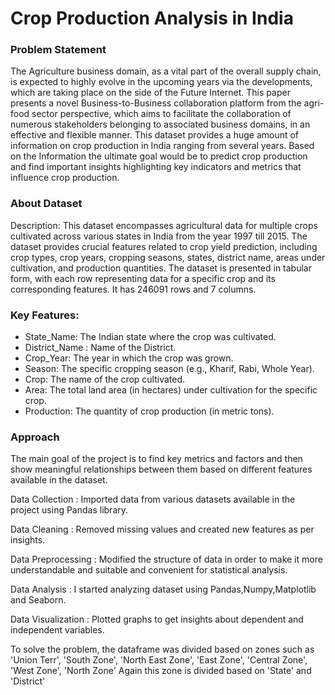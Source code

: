 # Crop Production Analysis in India

### Problem Statement

The Agriculture business domain, as a vital part of the overall supply chain, is expected to highly evolve in the upcoming years via the developments, which are taking place on the side of the Future Internet. This paper presents a novel Business-to-Business collaboration platform from the agri-food sector perspective, which aims to facilitate the collaboration of numerous stakeholders belonging to associated business domains, in an effective and flexible manner. This dataset provides a huge amount of information on crop production in India ranging from several years. Based on the Information the ultimate goal would be to predict crop production and find important insights highlighting key indicators and metrics that influence crop production.


### About Dataset
Description:
This dataset encompasses agricultural data for multiple crops cultivated across various states in India from the year 1997 till 2015. The dataset provides crucial features related to crop yield prediction, including crop types, crop years, cropping seasons, states, district name, areas under cultivation, and production quantities.
The dataset is presented in tabular form, with each row representing data for a specific crop and its corresponding features. It has 246091 rows and 7 columns.

### Key Features:

* State_Name: The Indian state where the crop was cultivated.
* District_Name : Name of the District.
* Crop_Year: The year in which the crop was grown.
* Season: The specific cropping season (e.g., Kharif, Rabi, Whole Year).
* Crop: The name of the crop cultivated.
* Area: The total land area (in hectares) under cultivation for the specific crop.
* Production: The quantity of crop production (in metric tons).

### Approach
The main goal of the project is to find key metrics and factors and then show meaningful relationships between them based on different features available in the dataset.

Data Collection : Imported data from various datasets available in the project using Pandas library.

Data Cleaning : Removed missing values and created new features as per insights.

Data Preprocessing : Modified the structure of data in order to make it more understandable and suitable and convenient for statistical analysis.

Data Analysis : I started analyzing dataset using Pandas,Numpy,Matplotlib and Seaborn.

Data Visualization : Plotted graphs to get insights about dependent and independent variables.


To solve the problem, the dataframe was divided based on zones such as 
    'Union Terr', 'South Zone', 'North East Zone', 'East Zone', 'Central Zone', 'West Zone', 'North Zone'
Again this zone is divided based on 'State' and 'District'
